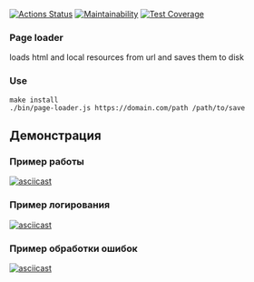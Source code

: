 [![Actions Status](https://github.com/Argentum88/frontend-testing-react-project-lvl1/workflows/hexlet-check/badge.svg)](https://github.com/Argentum88/frontend-testing-react-project-lvl1/actions)
[![Maintainability](https://api.codeclimate.com/v1/badges/3e8f09cce8aae7f1b982/maintainability)](https://codeclimate.com/github/Argentum88/frontend-testing-react-project-lvl1/maintainability)
[![Test Coverage](https://api.codeclimate.com/v1/badges/3e8f09cce8aae7f1b982/test_coverage)](https://codeclimate.com/github/Argentum88/frontend-testing-react-project-lvl1/test_coverage)

### Page loader
loads html and local resources from url and saves them to disk

### Use
`make install`  
`./bin/page-loader.js https://domain.com/path /path/to/save`

## Демонстрация

### Пример работы
[![asciicast](https://asciinema.org/a/S4HwXA5zDDJ3Lan4S1PKQbM8X.svg)](https://asciinema.org/a/S4HwXA5zDDJ3Lan4S1PKQbM8X)

### Пример логирования

[![asciicast](https://asciinema.org/a/g694zDGJIKwRBAwyccbBtRNR5.svg)](https://asciinema.org/a/g694zDGJIKwRBAwyccbBtRNR5)

### Пример обработки ошибок

[![asciicast](https://asciinema.org/a/YT80dwDP35CNSch0h3yb7ayMi.svg)](https://asciinema.org/a/YT80dwDP35CNSch0h3yb7ayMi)